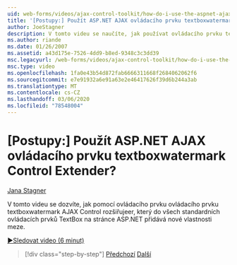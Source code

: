 ```yaml
---
uid: web-forms/videos/ajax-control-toolkit/how-do-i-use-the-aspnet-ajax-textboxwatermark-control-extender
title: '[Postupy:] Použít ASP.NET AJAX ovládacího prvku textboxwatermark Control Extender? | Dokumenty Microsoft'
author: JoeStagner
description: V tomto videu se naučíte, jak používat ovládacího prvku textboxwatermark ovládacího prvku pro ovládací prvek ASP.NET AJAX, který do prvku přidá vlastnosti nového vodoznaku...
ms.author: riande
ms.date: 01/26/2007
ms.assetid: a43d175e-7526-4dd9-b8ed-9348c3c3dd39
msc.legacyurl: /web-forms/videos/ajax-control-toolkit/how-do-i-use-the-aspnet-ajax-textboxwatermark-control-extender
msc.type: video
ms.openlocfilehash: 1fa0e43b54d872fab6666311668f2684062062f6
ms.sourcegitcommit: e7e91932a6e91a63e2e46417626f39d6b244a3ab
ms.translationtype: MT
ms.contentlocale: cs-CZ
ms.lasthandoff: 03/06/2020
ms.locfileid: "78548004"
---
```

# <a name="how-do-i-use-the-aspnet-ajax-textboxwatermark-control-extender"></a>[Postupy:] Použít ASP.NET AJAX ovládacího prvku textboxwatermark Control Extender?

[Jana Stagner](https://github.com/JoeStagner)

V tomto videu se dozvíte, jak pomocí ovládacího prvku ovládacího prvku textboxwatermark AJAX Control rozšiřujeer, který do všech standardních ovládacích prvků TextBox na stránce ASP.NET přidává nové vlastnosti meze.

[&#9654;Sledovat video (6 minut)](https://channel9.msdn.com/Blogs/ASP-NET-Site-Videos/how-do-i-use-the-aspnet-ajax-textboxwatermark-control-extender)

> [!div class="step-by-step"]
> [Předchozí](how-do-i-use-the-aspnet-ajax-cascadingdropdown-control-extender.md)
> [Další](how-do-i-use-the-aspnet-ajax-popup-control-extender.md)
